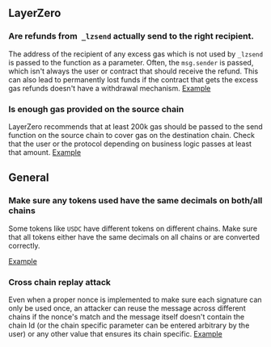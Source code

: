 ## LayerZero
### Are refunds from` _lzsend` actually send to the right recipient. 
The address of the recipient of any excess gas which is not used by `_lzsend` is passed to the function as a parameter. Often, the `msg.sender` is passed, which isn't always the user or contract that should receive the refund. This can also lead to permanently lost funds if the contract that gets the excess gas refunds doesn't have a withdrawal mechanism.
[Example](https://solodit.cyfrin.io/issues/m-04-layerzero-fee-refunds-misdirected-to-deposit-contracts-pashov-audit-group-none-nexus_2024-11-29-markdown)

### Is enough gas provided on the source chain
LayerZero recommends that at least 200k gas should be passed to the send function on the source chain to cover gas on the destination chain. Check that the user or the protocol depending on business logic passes at least that amount. 
[Example](https://solodit.cyfrin.io/issues/h-02-due-to-missing-checks-on-minimum-gas-passed-through-layerzero-executions-can-fail-on-the-destination-chain-code4rena-decent-decent-git)
## General

### Make sure any tokens used have the same decimals on both/all chains 
Some tokens like `USDC` have different tokens on different chains. Make sure that all tokens either have the same decimals on all chains or are converted correctly. 

[Example](https://solodit.cyfrin.io/issues/h-11-users-will-lose-funds-due-to-token-decimal-mismatches-across-chains-sherlock-lend-git)

### Cross chain replay attack
Even when a proper nonce is implemented to make sure each signature can only be used once, an attacker can reuse the message across different chains if the nonce's match and the message itself doesn't contain the chain Id (or the chain specific parameter can be entered arbitrary by the user) or any other value that ensures its chain specific. 
[Example](https://solodit.cyfrin.io/issues/h-01-cross-chain-signature-replay-attack-due-to-user-supplied-domainseparator-and-missing-deadline-check-code4rena-next-generation-next-generation-git)
